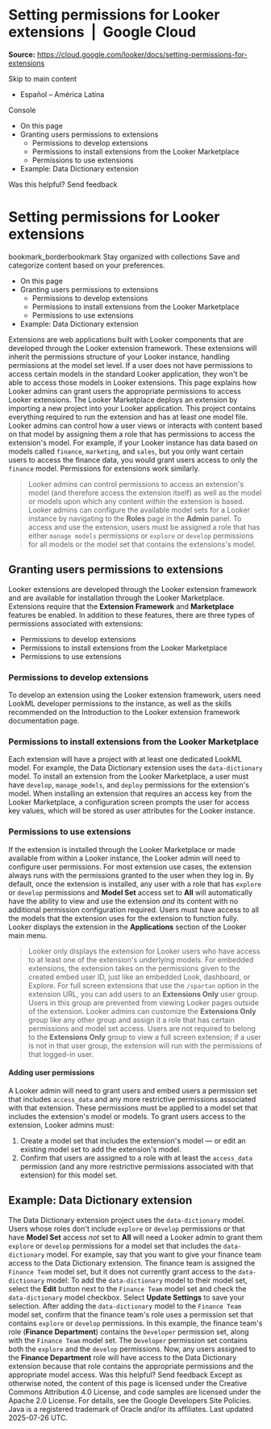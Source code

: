 # Setting permissions for Looker extensions  |  Google Cloud

**Source:** https://cloud.google.com/looker/docs/setting-permissions-for-extensions

Skip to main content 
  * Español – América Latina

Console 


  * On this page
  * Granting users permissions to extensions
    * Permissions to develop extensions
    * Permissions to install extensions from the Looker Marketplace
    * Permissions to use extensions
  * Example: Data Dictionary extension




Was this helpful?
Send feedback 
#  Setting permissions for Looker extensions
bookmark_borderbookmark Stay organized with collections  Save and categorize content based on your preferences.
  * On this page
  * Granting users permissions to extensions
    * Permissions to develop extensions
    * Permissions to install extensions from the Looker Marketplace
    * Permissions to use extensions
  * Example: Data Dictionary extension


Extensions are web applications built with Looker components that are developed through the Looker extension framework. These extensions will inherit the permissions structure of your Looker instance, handling permissions at the model set level. If a user does not have permissions to access certain models in the standard Looker application, they won't be able to access those models in Looker extensions. This page explains how Looker admins can grant users the appropriate permissions to access Looker extensions.
The Looker Marketplace deploys an extension by importing a new project into your Looker application. This project contains everything required to run the extension and has at least one model file. Looker admins can control how a user views or interacts with content based on that model by assigning them a role that has permissions to access the extension's model.
For example, if your Looker instance has data based on models called `finance`, `marketing`, and `sales`, but you only want certain users to access the finance data, you would grant users access to only the `finance` model. Permissions for extensions work similarly.
> Looker admins can control permissions to access an extension's model (and therefore access the extension itself) as well as the model or models upon which any content _within_ the extension is based.
Looker admins can configure the available model sets for a Looker instance by navigating to the **Roles** page in the **Admin** panel. To access and use the extension, users must be assigned a role that has either `manage models` permissions or `explore` or `develop` permissions for all models or the model set that contains the extensions's model.
## Granting users permissions to extensions
Looker extensions are developed through the Looker extension framework and are available for installation through the Looker Marketplace. Extensions require that the **Extension Framework** and **Marketplace** features be enabled.
In addition to these features, there are three types of permissions associated with extensions:
  * Permissions to develop extensions
  * Permissions to install extensions from the Looker Marketplace
  * Permissions to use extensions


### Permissions to develop extensions
To develop an extension using the Looker extension framework, users need LookML developer permissions to the instance, as well as the skills recommended on the Introduction to the Looker extension framework documentation page.
### Permissions to install extensions from the Looker Marketplace
Each extension will have a project with at least one dedicated LookML model. For example, the Data Dictionary extension uses the `data-dictionary` model.
To install an extension from the Looker Marketplace, a user must have `develop`, `manage_models`, and `deploy` permissions for the extension's model.
When installing an extension that requires an access key from the Looker Marketplace, a configuration screen prompts the user for access key values, which will be stored as user attributes for the Looker instance.
### Permissions to use extensions
If the extension is installed through the Looker Marketplace or made available from within a Looker instance, the Looker admin will need to configure user permissions.
For most extension use cases, the extension always runs with the permissions granted to the user when they log in. By default, once the extension is installed, any user with a role that has `explore` or `develop` permissions and **Model Set** access set to **All** will automatically have the ability to view and use the extension _and_ its content with no additional permission configuration required. Users must have access to all the models that the extension uses for the extension to function fully.
Looker displays the extension in the **Applications** section of the Looker main menu.
> Looker only displays the extension for Looker users who have access to at least one of the extension's underlying models.
For embedded extensions, the extension takes on the permissions given to the created embed user ID, just like an embedded Look, dashboard, or Explore.
For full screen extensions that use the `/spartan` option in the extension URL, you can add users to an **Extensions Only** user group. Users in this group are prevented from viewing Looker pages outside of the extension. Looker admins can customize the **Extensions Only** group like any other group and assign it a role that has certain permissions and model set access. Users are not required to belong to the **Extensions Only** group to view a full screen extension; if a user is not in that user group, the extension will run with the permissions of that logged-in user.
#### Adding user permissions
A Looker admin will need to grant users and embed users a permission set that includes `access_data` and any more restrictive permissions associated with that extension. These permissions must be applied to a model set that includes the extension's model or models.
To grant users access to the extension, Looker admins must:
  1. Create a model set that includes the extension's model — or edit an existing model set to add the extension's model.
  2. Confirm that users are assigned to a role with at least the `access_data` permission (and any more restrictive permissions associated with that extension) for this model set.


## Example: Data Dictionary extension
The Data Dictionary extension project uses the `data-dictionary` model.
Users whose roles don't include `explore` or `develop` permissions or that have **Model Set** access _not_ set to **All** will need a Looker admin to grant them `explore` or `develop` permissions for a model set that includes the `data-dictionary` model.
For example, say that you want to give your finance team access to the Data Dictionary extension. The finance team is assigned the `Finance Team` model set, but it does not currently grant access to the `data-dictionary` model:
To add the `data-dictionary` model to their model set, select the **Edit** button next to the `Finance Team` model set and check the `data-dictionary` model checkbox.
Select **Update Settings** to save your selection.
After adding the `data-dictionary` model to the `Finance Team` model set, confirm that the finance team's role uses a permission set that contains `explore` or `develop` permissions. In this example, the finance team's role (**Finance Department**) contains the `Developer` permission set, along with the `Finance Team` model set.
The `Developer` permission set contains both the `explore` and the `develop` permissions.
Now, any users assigned to the **Finance Department** role will have access to the Data Dictionary extension because that role contains the appropriate permissions and the appropriate model access.
Was this helpful?
Send feedback 
Except as otherwise noted, the content of this page is licensed under the Creative Commons Attribution 4.0 License, and code samples are licensed under the Apache 2.0 License. For details, see the Google Developers Site Policies. Java is a registered trademark of Oracle and/or its affiliates.
Last updated 2025-07-26 UTC.


